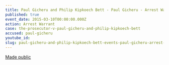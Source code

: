 ```yaml
---
title: Paul Gicheru and Philip Kipkoech Bett - Paul Gicheru - Arrest Warrant
published: true
event_date: 2015-03-10T00:00:00.000Z
action: Arrest Warrant
case: the-prosecutor-v-paul-gicheru-and-philip-kipkoech-bett
accused: paul-gicheru
youtube_id:
slug: paul-gicheru-and-philip-kipkoech-bett-events-paul-gicheru-arrest-warrant
---
```



[Made public](https://www.icc-cpi.int/iccdocs/doc/doc2056890.pdf)